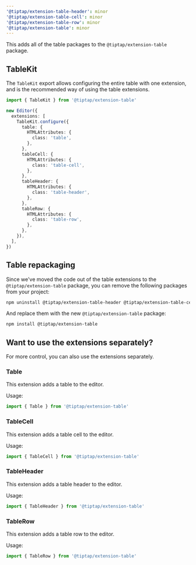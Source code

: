 ```yaml
---
'@tiptap/extension-table-header': minor
'@tiptap/extension-table-cell': minor
'@tiptap/extension-table-row': minor
'@tiptap/extension-table': minor
---
```



This adds all of the table packages to the `@tiptap/extension-table` package.

## TableKit

The `TableKit` export allows configuring the entire table with one extension, and is the recommended way of using the table extensions.

```ts
import { TableKit } from '@tiptap/extension-table'

new Editor({
  extensions: [
    TableKit.configure({
      table: {
        HTMLAttributes: {
          class: 'table',
        },
      },
      tableCell: {
        HTMLAttributes: {
          class: 'table-cell',
        },
      },
      tableHeader: {
        HTMLAttributes: {
          class: 'table-header',
        },
      },
      tableRow: {
        HTMLAttributes: {
          class: 'table-row',
        },
      },
    }),
  ],
})
```

## Table repackaging

Since we've moved the code out of the table extensions to the `@tiptap/extension-table` package, you can remove the following packages from your project:

```bash
npm uninstall @tiptap/extension-table-header @tiptap/extension-table-cell @tiptap/extension-table-row
```

And replace them with the new `@tiptap/extension-table` package:

```bash
npm install @tiptap/extension-table
```

## Want to use the extensions separately?

For more control, you can also use the extensions separately.

### Table

This extension adds a table to the editor.

Usage:

```ts
import { Table } from '@tiptap/extension-table'
```

### TableCell

This extension adds a table cell to the editor.

Usage:

```ts
import { TableCell } from '@tiptap/extension-table'
```

### TableHeader

This extension adds a table header to the editor.

Usage:

```ts
import { TableHeader } from '@tiptap/extension-table'
```

### TableRow

This extension adds a table row to the editor.

Usage:

```ts
import { TableRow } from '@tiptap/extension-table'
```

